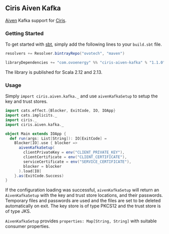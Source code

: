 ## Ciris Aiven Kafka

[Aiven](https://aiven.io) Kafka support for [Ciris](https://cir.is).

### Getting Started

To get started with [sbt](https://www.scala-sbt.org), simply add the following lines to your `build.sbt` file.

```scala
resolvers += Resolver.bintrayRepo("ovotech", "maven")

libraryDependencies += "com.ovoenergy" %% "ciris-aiven-kafka" % "1.1.0"
```

The library is published for Scala 2.12 and 2.13.

### Usage

Simply `import ciris.aiven.kafka._` and use `aivenKafkaSetup` to setup the key and trust stores.

```scala
import cats.effect.{Blocker, ExitCode, IO, IOApp}
import cats.implicits._
import ciris._
import ciris.aiven.kafka._

object Main extends IOApp {
  def run(args: List[String]): IO[ExitCode] =
    Blocker[IO].use { blocker =>
      aivenKafkaSetup(
        clientPrivateKey = env("CLIENT_PRIVATE_KEY"),
        clientCertificate = env("CLIENT_CERTIFICATE"),
        serviceCertificate = env("SERVICE_CERTIFICATE"),
        blocker = blocker
      ).load[IO]
    }.as(ExitCode.Success)
}
```

If the configuration loading was successful, `aivenKafkaSetup` will return an `AivenKafkaSetup` with the key and trust store locations, and their passwords. Temporary files and passwords are used and the files are set to be deleted automatically on exit. The key store is of type PKCS12 and the trust store is of type JKS.

`AivenKafkaSetup` provides `properties: Map[String, String]` with suitable consumer properties.
